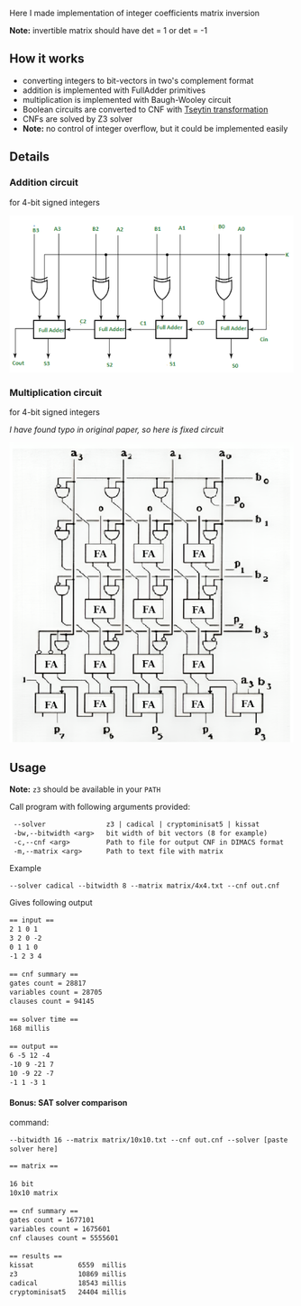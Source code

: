 Here I made implementation of integer coefficients matrix inversion

**Note:** invertible matrix should have det = 1 or det = -1

## How it works
* converting integers to bit-vectors in two's complement format
* addition is implemented with FullAdder primitives
* multiplication is implemented with Baugh-Wooley circuit
* Boolean circuits are converted to CNF with [Tseytin transformation](https://en.wikipedia.org/wiki/Tseytin_transformation)
* CNFs are solved by Z3 solver
* **Note:** no control of integer overflow, but it could be implemented easily

## Details

### Addition circuit
for 4-bit signed integers

![adder](assets/adder.png)

### Multiplication circuit
for 4-bit signed integers

*I have found typo in original paper, so here is fixed circuit*

![Baugh-Wooley multiplier](assets/baugh-wooley.png)

## Usage

**Note:** `z3` should be available in your `PATH`

Call program with following arguments provided:

```
 --solver               z3 | cadical | cryptominisat5 | kissat
 -bw,--bitwidth <arg>   bit width of bit vectors (8 for example)
 -c,--cnf <arg>         Path to file for output CNF in DIMACS format
 -m,--matrix <arg>      Path to text file with matrix
```

Example
```
--solver cadical --bitwidth 8 --matrix matrix/4x4.txt --cnf out.cnf
```

Gives following output
```
== input ==
2 1 0 1
3 2 0 -2
0 1 1 0
-1 2 3 4

== cnf summary ==
gates count = 28817
variables count = 28705
clauses count = 94145

== solver time ==
168 millis

== output ==
6 -5 12 -4
-10 9 -21 7
10 -9 22 -7
-1 1 -3 1
```

#### Bonus: SAT solver comparison
command:
```
--bitwidth 16 --matrix matrix/10x10.txt --cnf out.cnf --solver [paste solver here]
```

```
== matrix ==

16 bit
10x10 matrix

== cnf summary ==
gates count = 1677101
variables count = 1675601
cnf clauses count = 5555601

== results ==
kissat           6559  millis
z3               10869 millis
cadical          18543 millis
cryptominisat5   24404 millis
```